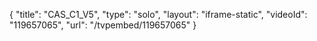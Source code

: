 {
    "title": "CAS_C1_V5",
    "type": "solo",
    "layout": "iframe-static",
    "videoId": "119657065",
    "url": "\/tvpembed\/119657065"
}
